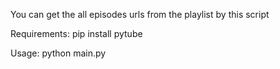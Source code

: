 You can get the all episodes urls from the playlist by this script

Requirements:
pip install pytube

Usage:
python main.py